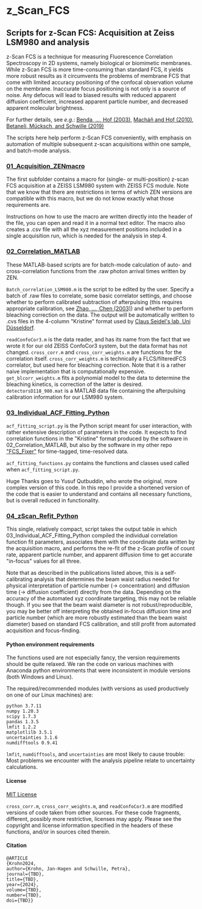 # z_Scan_FCS
## Scripts for z-Scan FCS: Acquisition at Zeiss LSM980 and analysis

z-Scan FCS is a technique for measuring Fluorescence Correlation Spectroscopy in 2D systems, namely biological or biomimetic membranes. While z-Scan FCS is more time-consuming than standard FCS, it yields more robust results as it circumvents the problems of membrane FCS that come with limited accuracy positioning of the confocal observation volume on the membrane. Inaccurate focus positioning is not only is a source of noise. Any defocus will lead to biased results with reduced apparent diffusion coefficient, increased apparent particle number, and decreased apparent molecular brightness.  

For further details, see _e.g._: [Benda, ..., Hof (2003)](doi.org/10.1021/la0270136), [Macháň and Hof (2010)](doi.org/10.1016/j.bbamem.2010.02.014), [Betaneli, Mücksch, and Schwille (2019)](doi.org/10.1007/978-1-4939-9512-7_18)

The scripts here help perform z-Scan FCS conveniently, with emphasis on automation of multiple subsequent z-scan acquisitions within one sample, and batch-mode analysis. 


### [01_Acquisition_ZENmacro]([https://github.com/Janhagenkrohn/z_Scan_FCS/tree/main/01_Acquisition_ZENmacro](https://github.com/Janhagenkrohn/z_Scan_FCS/tree/main/01_Acquisition_ZENmacro))
The first subfolder contains a macro for (single- or multi-position) z-scan FCS acquisition at a ZEISS LSM980 system with ZEISS FCS module. Note that we know that there are restrictions in terms of which ZEN versions are compatible with this macro, but we do not know exactly what those requirements are.

Instructions on how to use the macro are written directly into the header of the file, you can open and read it in a normal text editor. The macro also creates a .csv file with all the xyz measurement positions included in a single acquisition run, which is needed for the analysis in step 4.


### [02_Correlation_MATLAB]([https://github.com/Janhagenkrohn/z_Scan_FCS/tree/main/02_Correlation_MATLAB](https://github.com/Janhagenkrohn/z_Scan_FCS/tree/main/02_Correlation_MATLAB))
These MATLAB-based scripts are for batch-mode calculation of auto- and cross-correlation functions from the .raw photon arrival times written by ZEN. 

`Batch_correlation_LSM980.m` is the script to be edited by the user. Specify a batch of .raw files to correlate, some basic correlator settings, and choose whether to perform calibrated subtraction of afterpulsing (this requires appropriate calibration, see [Zhao, ..., Chen (2003)](doi.org/10.1364/AO.42.004031)) and whether to perform bleaching correction on the data. The output will be automatically written to .cvs files in the 4-column "Kristine" format used by [Claus Seidel's lab, Uni Düsseldorf](https://www.mpc.hhu.de/software/mfd-fcs-and-mfis). 

`readConfoCor3.m` is the data reader, and has its name from the fact that we wrote it for our old ZEISS ConfoCor3 system, but the data format has not changed. `cross_corr.m` and `cross_corr_weights.m` are functions for the correlation itself. `cross_corr_weights.m` is technically a FLCS/filteredFCS correlator, but used here for bleaching correction. Note that it is a rather naive implementation that is computationally expensive. `get_blcorr_weights.m` fits a polynomial model to the data to determine the bleaching kinetics, is correction of the latter is desired. `detectorsD118_980.mat` is a MATLAB data file containing the afterpulsing calibration information for our LSM980 system. 



### [03_Individual_ACF_Fitting_Python]([https://github.com/Janhagenkrohn/z_Scan_FCS/tree/main/03_Individual_ACF_Fitting_Python](https://github.com/Janhagenkrohn/z_Scan_FCS/tree/main/03_Individual_ACF_Fitting_Python))
`acf_fitting_script.py` is the Python script meant for user interaction, with rather extensive description of parameters in the code. It expects to find correlation functions in the "Kristine" format produced by the software in 02_Correlation_MATLAB, but also by the software in my other repo ["FCS_Fixer"](https://github.com/Janhagenkrohn/z_Scan_FCS) for time-tagged, time-resolved data.  

`acf_fitting_functions.py` contains the functions and classes used called when `acf_fitting_script.py`. 

Huge Thanks goes to Yusuf Qutbuddin, who wrote the original, more complex version of this code. In this repo I provide a shortened version of the code that is easier to understand and contains all necessary functions, but is overall reduced in functionality.
 
 
### [04_zScan_Refit_Python]([https://github.com/Janhagenkrohn/z_Scan_FCS/tree/main/04_zScan_Refit_Python](https://github.com/Janhagenkrohn/z_Scan_FCS/tree/main/04_zScan_Refit_Python))
This single, relatively compact, script takes the output table in which 03_Individual_ACF_Fitting_Python compiled the individual correlation function fit parameters, associates them with the coordinate data written by the acquisition macro, and performs the re-fit of the z-Scan profile of count rate, apparent particle number, and apparent diffusion time to get accurate "in-focus" values for all three. 

Note that as described in the publications listed above, this is a self-calibrating analysis that determines the beam waist radius needed for physical interpretation of particle number (-> concentration) and diffusion time (-> diffusion coefficient) directly from the data. Depending on the accuracy of the automated xyz coordinate targeting, this may not be reliable though. If you see that the beam waist diameter is not robust/reproducible, you may be better off interpreting the obtained in-focus diffusion time and particle number (which are more robustly estimated than the beam waist diameter) based on standard FCS calibration, and still profit from automated acquisition and focus-finding.


#### Python environment requirements
The functions used are not especially fancy, the version requirements should be quite relaxed. We ran the code on various machines with Anaconda python environments that were inconsistent in module versions (both Windows and Linux).

The required/recommended modules (with versions as used productively on one of our Linux machines) are:
```
python 3.7.11
numpy 1.20.3
scipy 1.7.3
pandas 1.3.5
lmfit 1.2.2
matplotlilb 3.5.1
uncertainties 3.1.6
numdifftools 0.9.41 
```
`lmfit`, `numdifftools`, and `uncertainties` are most likely to cause trouble: Most problems we encounter with the analysis pipeline relate to uncertainty calculations.

#### License
[MIT License]([https://github.com/Janhagenkrohn/z_Scan_FCS/tree/main/LICENSE](https://github.com/Janhagenkrohn/z_Scan_FCS/tree/main/LICENSE))

`cross_corr.m`, `cross_corr_weights.m`, and `readConfoCor3.m` are modified versions of code taken from other sources. For these code fragments, different, possibly more restrictive, licenses may apply. Please see the copyright and license information specified in the headers of these functions, and/or in sources cited therein.

#### Citation
```
@ARTICLE
{Krohn2024,
author={Krohn, Jan-Hagen and Schwille, Petra},
journal={TBD},
title={TBD},
year={2024},
volume={TBD},
number={TBD},
doi={TBD}}
```
